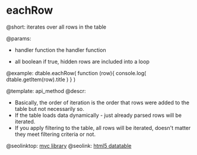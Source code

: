 eachRow
=============

@short: iterates over all rows in the table
	

@params:
- handler		function		the handler function
* all			boolean    		if true, hidden rows are included into a loop


@example:
dtable.eachRow( 
	function (row){ 
       	console.log( dtable.getItem(row).title )
	}
)

@template:	api_method
@descr:

- Basically, the order of iteration is the order that rows were added to the table but not necessarily so.
- If the table loads data dynamically - just already parsed rows will be iterated.
- If you apply filtering to the table, all rows will be iterated, doesn't matter they meet filtering criteria or not.



@seolinktop: [mvc library](https://webix.com)
@seolink: [html5 datatable](https://webix.com/widget/datatable/)
